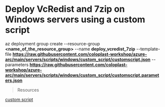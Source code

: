 # Deploy VcRedist and 7zip on Windows servers using a custom script

az deployment group create --resource-group **<name_of_the_resource_group>** --name **deploy_vcredist_7zip** --template-file **https://raw.githubusercontent.com/coloplast-workshop/azure-arc/main/servers/scripts/windows/custom_script/customscript.json** --parameters **https://raw.githubusercontent.com/coloplast-workshop/azure-arc/main/servers/scripts/windows/custom_script/customscript.parameters.json**

> Resources

[custom script](https://azurearcjumpstart.io/azure_arc_jumpstart/azure_arc_servers/day2/arc_vm_extension_customscript_arm/)